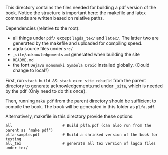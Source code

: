This directory contains the files needed for building a pdf version of the book. Notice the structure is important here: the makefile and latex commands are written based on relative paths.

Dependencies (relative to the root):
- all things under `pdf/` except `lagda_tex/` and `latex/`. The latter two are generated by the makefile and uploaded for compiling speed.
- agda source files under `src/`
- `_site/acknowledgements.md` generated when building the site
- `README.md`
- the font `DejaVu mononoki Symbola Droid` installed globally. (Could change to local?)

First, run `stack build && stack exec site rebuild` from the parent directory to generate acknowledgements.md under `_site`, which is needed by the pdf (Only need to do this once).

Then, running `make pdf` from the parent directory should be sufficient to compile the book. The book will be generated in this folder as `plfa.pdf`.

Alternatively, makefile in this directory provide these options:

```make
all                      # Build plfa.pdf (can also run from the parent as "make pdf")
plfa-sample.pdf          # Build a shrinked version of the book for testing
all_tex                  # generate all tex version of lagda files under tex/
```
